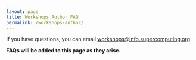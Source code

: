 ```yaml
---
layout: page
title: Workshops Author FAQ
permalink: /workshops-author/
---
```


If you have questions, you can email workshops@info.supercomputing.org

**FAQs will be added to this page as they arise.**